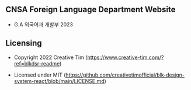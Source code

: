 ## CNSA Foreign Language Department Website

- G.A 외국어과 개발부 2023

## Licensing

- Copyright 2022 Creative Tim (https://www.creative-tim.com/?ref=blkdsr-readme)

- Licensed under MIT (https://github.com/creativetimofficial/blk-design-system-react/blob/main/LICENSE.md)
